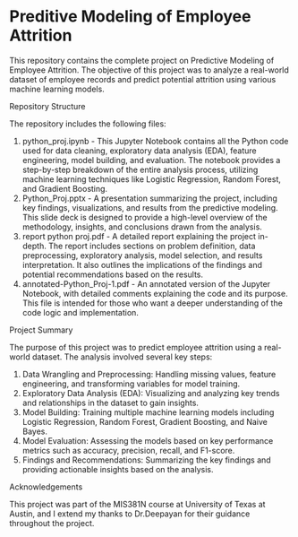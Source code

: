 # Preditive Modeling of Employee Attrition 
This repository contains the complete project on Predictive Modeling of Employee Attrition. The objective of this project was to analyze a real-world dataset of employee records and predict potential attrition using various machine learning models.

Repository Structure

The repository includes the following files:

1. python_proj.ipynb - This Jupyter Notebook contains all the Python code used for data cleaning, exploratory data analysis (EDA), feature engineering, model building, and evaluation. The notebook provides a step-by-step breakdown of the entire analysis process, utilizing machine learning techniques like Logistic Regression, Random Forest, and Gradient Boosting.
2. Python_Proj.pptx - A presentation summarizing the project, including key findings, visualizations, and results from the predictive modeling. This slide deck is designed to provide a high-level overview of the methodology, insights, and conclusions drawn from the analysis.
3. report python proj.pdf - A detailed report explaining the project in-depth. The report includes sections on problem definition, data preprocessing, exploratory analysis, model selection, and results interpretation. It also outlines the implications of the findings and potential recommendations based on the results.
4. annotated-Python_Proj-1.pdf - An annotated version of the Jupyter Notebook, with detailed comments explaining the code and its purpose. This file is intended for those who want a deeper understanding of the code logic and implementation.

Project Summary

The purpose of this project was to predict employee attrition using a real-world dataset. The analysis involved several key steps:

1. Data Wrangling and Preprocessing: Handling missing values, feature engineering, and transforming variables for model training.
2. Exploratory Data Analysis (EDA): Visualizing and analyzing key trends and relationships in the dataset to gain insights.
3. Model Building: Training multiple machine learning models including Logistic Regression, Random Forest, Gradient Boosting, and Naive Bayes.
4. Model Evaluation: Assessing the models based on key performance metrics such as accuracy, precision, recall, and F1-score.
5. Findings and Recommendations: Summarizing the key findings and providing actionable insights based on the analysis.



Acknowledgements

This project was part of the MIS381N course at University of Texas at Austin, and I extend my thanks to Dr.Deepayan for their guidance throughout the project.
